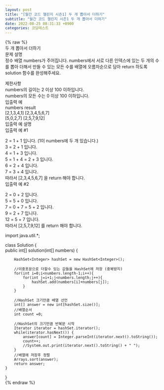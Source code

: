 ```yaml
---  
layout: post  
title: "[월간 코드 챌린지 시즌1] 두 개 뽑아서 더하기"  
subtitle: "월간 코드 챌린지 시즌1 두 개 뽑아서 더하기"  
date: 2022-08-25 08:31:33 +0900  
categories: 코딩테스트  
---  
```

{% raw %}  
두 개 뽑아서 더하기  
문제 설명  
정수 배열 numbers가 주어집니다. numbers에서 서로 다른 인덱스에 있는 두 개의 수를 뽑아 더해서 만들 수 있는 모든 수를 배열에 오름차순으로 담아 return 하도록 solution 함수를 완성해주세요.  
  
제한사항  
numbers의 길이는 2 이상 100 이하입니다.  
numbers의 모든 수는 0 이상 100 이하입니다.  
입출력 예  
numbers	result  
[2,1,3,4,1]	[2,3,4,5,6,7]  
[5,0,2,7]	[2,5,7,9,12]  
입출력 예 설명  
입출력 예 #1  
  
2 = 1 + 1 입니다. (1이 numbers에 두 개 있습니다.)  
3 = 2 + 1 입니다.  
4 = 1 + 3 입니다.  
5 = 1 + 4 = 2 + 3 입니다.  
6 = 2 + 4 입니다.  
7 = 3 + 4 입니다.  
따라서 [2,3,4,5,6,7] 을 return 해야 합니다.  
입출력 예 #2  
  
2 = 0 + 2 입니다.  
5 = 5 + 0 입니다.  
7 = 0 + 7 = 5 + 2 입니다.  
9 = 2 + 7 입니다.  
12 = 5 + 7 입니다.  
따라서 [2,5,7,9,12] 를 return 해야 합니다.  
  
import java.util.*;  
  
class Solution {  
    public int[] solution(int[] numbers) {  
  
        HashSet<Integer> hashSet = new HashSet<Integer>();  
  
        //이중포문으로 더할수 있는 값들을 HashSet에 저장 (중복방지)  
        for(int i=0;i<numbers.length-1;i++){  
            for(int j=i+1;j<numbers.length;j++){  
                hashSet.add(numbers[i]+numbers[j]);  
            }  
        }  
  
        //HashSet 크기만큼 배열 선언  
        int[] answer = new int[hashSet.size()];  
        //배열순서  
        int count =0;  
  
        //HashSet의 크기만큼 반복문 시작  
        Iterator iterator = hashSet.iterator();  
		while(iterator.hasNext()) {  
			answer[count] = Integer.parseInt(iterator.next().toString());  
            count++;  
            //System.out.print(iterator.next().toString() + " ");  
		}  
        //배열에 저장후 정렬  
        Arrays.sort(answer);  
        return answer;  
    }  
}  
{% endraw %}
